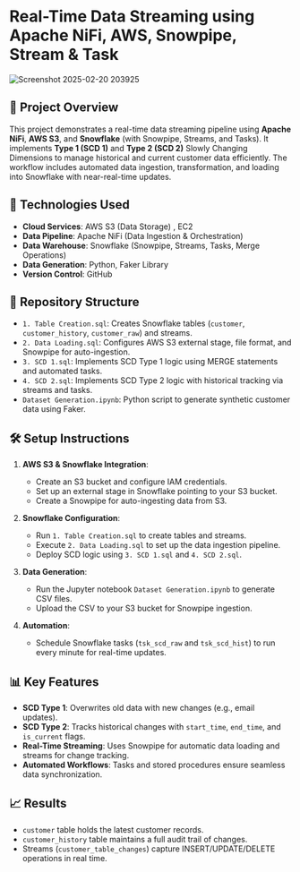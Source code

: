 # Real-Time Data Streaming using Apache NiFi, AWS, Snowpipe, Stream & Task

![Screenshot 2025-02-20 203925](https://github.com/user-attachments/assets/34da0c9b-ab0d-4442-bc2b-d77c7f10f04d)


## 🚀 Project Overview
This project demonstrates a real-time data streaming pipeline using **Apache NiFi**, **AWS S3**, and **Snowflake** (with Snowpipe, Streams, and Tasks). It implements **Type 1 (SCD 1)** and **Type 2 (SCD 2)** Slowly Changing Dimensions to manage historical and current customer data efficiently. The workflow includes automated data ingestion, transformation, and loading into Snowflake with near-real-time updates.

## 🔧 Technologies Used
- **Cloud Services**: AWS S3 (Data Storage) , EC2
- **Data Pipeline**: Apache NiFi (Data Ingestion & Orchestration)
- **Data Warehouse**: Snowflake (Snowpipe, Streams, Tasks, Merge Operations)
- **Data Generation**: Python, Faker Library
- **Version Control**: GitHub

## 📂 Repository Structure
- `1. Table Creation.sql`: Creates Snowflake tables (`customer`, `customer_history`, `customer_raw`) and streams.
- `2. Data Loading.sql`: Configures AWS S3 external stage, file format, and Snowpipe for auto-ingestion.
- `3. SCD 1.sql`: Implements SCD Type 1 logic using MERGE statements and automated tasks.
- `4. SCD 2.sql`: Implements SCD Type 2 logic with historical tracking via streams and tasks.
- `Dataset Generation.ipynb`: Python script to generate synthetic customer data using Faker.

## 🛠️ Setup Instructions
1. **AWS S3 & Snowflake Integration**:
   - Create an S3 bucket and configure IAM credentials.
   - Set up an external stage in Snowflake pointing to your S3 bucket.
   - Create a Snowpipe for auto-ingesting data from S3.

2. **Snowflake Configuration**:
   - Run `1. Table Creation.sql` to create tables and streams.
   - Execute `2. Data Loading.sql` to set up the data ingestion pipeline.
   - Deploy SCD logic using `3. SCD 1.sql` and `4. SCD 2.sql`.

3. **Data Generation**:
   - Run the Jupyter notebook `Dataset Generation.ipynb` to generate CSV files.
   - Upload the CSV to your S3 bucket for Snowpipe ingestion.

4. **Automation**:
   - Schedule Snowflake tasks (`tsk_scd_raw` and `tsk_scd_hist`) to run every minute for real-time updates.

## 📊 Key Features
- **SCD Type 1**: Overwrites old data with new changes (e.g., email updates).
- **SCD Type 2**: Tracks historical changes with `start_time`, `end_time`, and `is_current` flags.
- **Real-Time Streaming**: Uses Snowpipe for automatic data loading and streams for change tracking.
- **Automated Workflows**: Tasks and stored procedures ensure seamless data synchronization.

## 📈 Results
- `customer` table holds the latest customer records.
- `customer_history` table maintains a full audit trail of changes.
- Streams (`customer_table_changes`) capture INSERT/UPDATE/DELETE operations in real time.

